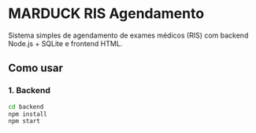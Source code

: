 # MARDUCK RIS Agendamento

Sistema simples de agendamento de exames médicos (RIS) com backend Node.js + SQLite e frontend HTML.

## Como usar

### 1. Backend

```bash
cd backend
npm install
npm start
